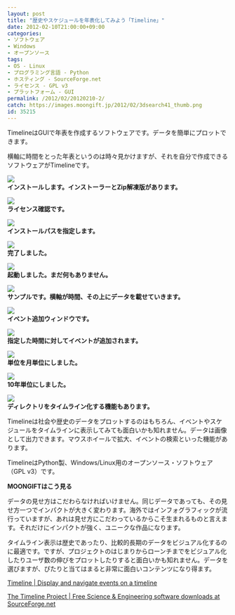 ```yaml
---
layout: post
title: "歴史やスケジュールを年表化してみよう「Timeline」"
date: 2012-02-10T21:00:00+09:00
categories:
- ソフトウェア
- Windows
- オープンソース
tags: 
- OS - Linux
- プログラミング言語 - Python
- ホスティング - SourceForge.net
- ライセンス - GPL v3
- プラットフォーム - GUI
permalink: /2012/02/20120210-2/
catch: https://images.moongift.jp/2012/02/3dsearch41_thumb.png
id: 35215
---
```

TimelineはGUIで年表を作成するソフトウェアです。データを簡単にプロットできます。

  

横軸に時間をとった年表というのは時々見かけますが、それを自分で作成できるソフトウェアがTimelineです。

  

[![](https://images.moongift.jp/2012/02/3dsearch36_thumb.png)](https://images.moongift.jp/2012/02/3dsearch36.png)  
**インストールします。インストーラーとZip解凍版があります。**

  

[![](https://images.moongift.jp/2012/02/3dsearch37_thumb.png)](https://images.moongift.jp/2012/02/3dsearch37.png)  
**ライセンス確認です。**

  

[![](https://images.moongift.jp/2012/02/3dsearch38_thumb.png)](https://images.moongift.jp/2012/02/3dsearch38.png)  
**インストールパスを指定します。**

  

[![](https://images.moongift.jp/2012/02/3dsearch39_thumb.png)](https://images.moongift.jp/2012/02/3dsearch39.png)  
**完了しました。**

  

[![](https://images.moongift.jp/2012/02/3dsearch40_thumb.png)](https://images.moongift.jp/2012/02/3dsearch40.png)  
**起動しました。まだ何もありません。**

  

[![](https://images.moongift.jp/2012/02/3dsearch41_thumb.png)](https://images.moongift.jp/2012/02/3dsearch41.png)  
**サンプルです。横軸が時間、その上にデータを載せていきます。**

  

[![](https://images.moongift.jp/2012/02/3dsearch42_thumb.png)](https://images.moongift.jp/2012/02/3dsearch42.png)  
**イベント追加ウィンドウです。**

  

[![](https://images.moongift.jp/2012/02/3dsearch43_thumb.png)](https://images.moongift.jp/2012/02/3dsearch43.png)  
**指定した時間に対してイベントが追加されます。**

  

[![](https://images.moongift.jp/2012/02/3dsearch44_thumb.png)](https://images.moongift.jp/2012/02/3dsearch44.png)  
**単位を月単位にしました。**

  

[![](https://images.moongift.jp/2012/02/3dsearch45_thumb.png)](https://images.moongift.jp/2012/02/3dsearch45.png)  
**10年単位にしました。**

  

[![](https://images.moongift.jp/2012/02/3dsearch46_thumb.png)](https://images.moongift.jp/2012/02/3dsearch46.png)  
**ディレクトリをタイムライン化する機能もあります。**

  

Timelineは社会や歴史のデータをプロットするのはもちろん、イベントやスケジュールをタイムラインに表示してみても面白いかも知れません。データは画像として出力できます。マウスホイールで拡大、イベントの検索といった機能があります。

  
<!--more-->  

TimelineはPython製、Windows/Linux用のオープンソース・ソフトウェア（GPL v3）です。

  
  
  

**MOONGIFTはこう見る**

  

データの見せ方はこだわらなければいけません。同じデータであっても、その見せ方一つでインパクトが大きく変わります。海外ではインフォグラフィックが流行っていますが、あれは見せ方にこだわっているからこそ生まれるものと言えます。それだけにインパクトが強く、ユニークな作品になります。

  

タイムライン表示は歴史であったり、比較的長期のデータをビジュアル化するのに最適です。ですが、プロジェクトのはじまりからローンチまでをビジュアル化したりユーザ数の伸びをプロットしたりすると面白いかも知れません。データを選びますが、ぴたりと当てはまると非常に面白いコンテンツになり得ます。

  

[Timeline | Display and navigate events on a timeline](http://thetimelineproj.sourceforge.net/)

  

[The Timeline Project | Free Science & Engineering software downloads at SourceForge.net](http://sourceforge.net/projects/thetimelineproj/)

